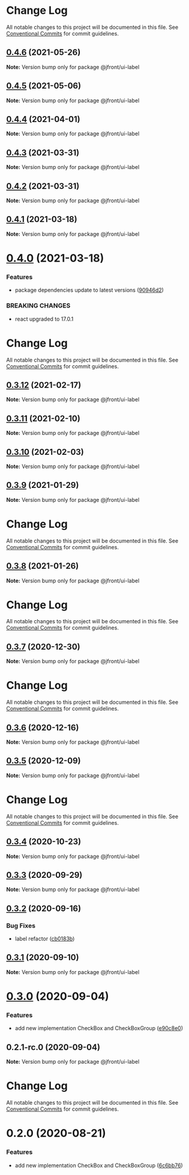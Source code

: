 # Change Log

All notable changes to this project will be documented in this file.
See [Conventional Commits](https://conventionalcommits.org) for commit guidelines.

## [0.4.6](https://github.com/Jepria/jfront-ui/compare/@jfront/ui-label@0.4.5...@jfront/ui-label@0.4.6) (2021-05-26)

**Note:** Version bump only for package @jfront/ui-label





## [0.4.5](https://github.com/Jepria/jfront-ui/compare/@jfront/ui-label@0.4.4...@jfront/ui-label@0.4.5) (2021-05-06)

**Note:** Version bump only for package @jfront/ui-label





## [0.4.4](https://github.com/Jepria/jfront-ui/compare/@jfront/ui-label@0.4.3...@jfront/ui-label@0.4.4) (2021-04-01)

**Note:** Version bump only for package @jfront/ui-label





## [0.4.3](https://github.com/Jepria/jfront-ui/compare/@jfront/ui-label@0.4.2...@jfront/ui-label@0.4.3) (2021-03-31)

**Note:** Version bump only for package @jfront/ui-label





## [0.4.2](https://github.com/Jepria/jfront-ui/compare/@jfront/ui-label@0.4.1...@jfront/ui-label@0.4.2) (2021-03-31)

**Note:** Version bump only for package @jfront/ui-label





## [0.4.1](https://github.com/Jepria/jfront-ui/compare/@jfront/ui-label@0.4.0...@jfront/ui-label@0.4.1) (2021-03-18)

**Note:** Version bump only for package @jfront/ui-label





# [0.4.0](https://github.com/Jepria/jfront-ui/compare/@jfront/ui-label@0.3.12...@jfront/ui-label@0.4.0) (2021-03-18)


### Features

* package dependencies update to latest versions ([90946d2](https://github.com/Jepria/jfront-ui/commit/90946d25fcb08fc77e4b143567963682f8ff3d2b))


### BREAKING CHANGES

* react upgraded to 17.0.1





# Change Log

All notable changes to this project will be documented in this file. See
[Conventional Commits](https://conventionalcommits.org) for commit guidelines.

## [0.3.12](https://github.com/Jepria/jfront-ui/compare/@jfront/ui-label@0.3.11...@jfront/ui-label@0.3.12) (2021-02-17)

**Note:** Version bump only for package @jfront/ui-label

## [0.3.11](https://github.com/Jepria/jfront-ui/compare/@jfront/ui-label@0.3.10...@jfront/ui-label@0.3.11) (2021-02-10)

**Note:** Version bump only for package @jfront/ui-label

## [0.3.10](https://github.com/Jepria/jfront-ui/compare/@jfront/ui-label@0.3.9...@jfront/ui-label@0.3.10) (2021-02-03)

**Note:** Version bump only for package @jfront/ui-label

## [0.3.9](https://github.com/Jepria/jfront-ui/compare/@jfront/ui-label@0.3.8...@jfront/ui-label@0.3.9) (2021-01-29)

**Note:** Version bump only for package @jfront/ui-label

# Change Log

All notable changes to this project will be documented in this file. See
[Conventional Commits](https://conventionalcommits.org) for commit guidelines.

## [0.3.8](https://github.com/Jepria/jfront-ui/compare/@jfront/ui-label@0.3.7...@jfront/ui-label@0.3.8) (2021-01-26)

**Note:** Version bump only for package @jfront/ui-label

# Change Log

All notable changes to this project will be documented in this file. See
[Conventional Commits](https://conventionalcommits.org) for commit guidelines.

## [0.3.7](https://github.com/Jepria/jfront-ui/compare/@jfront/ui-label@0.3.6...@jfront/ui-label@0.3.7) (2020-12-30)

**Note:** Version bump only for package @jfront/ui-label

# Change Log

All notable changes to this project will be documented in this file. See
[Conventional Commits](https://conventionalcommits.org) for commit guidelines.

## [0.3.6](https://github.com/Jepria/jfront-ui/compare/@jfront/ui-label@0.3.5...@jfront/ui-label@0.3.6) (2020-12-16)

**Note:** Version bump only for package @jfront/ui-label

## [0.3.5](https://github.com/Jepria/jfront-ui/compare/@jfront/ui-label@0.3.4...@jfront/ui-label@0.3.5) (2020-12-09)

**Note:** Version bump only for package @jfront/ui-label

# Change Log

All notable changes to this project will be documented in this file. See
[Conventional Commits](https://conventionalcommits.org) for commit guidelines.

## [0.3.4](https://github.com/Jepria/jfront-ui/compare/@jfront/ui-label@0.3.3...@jfront/ui-label@0.3.4) (2020-10-23)

**Note:** Version bump only for package @jfront/ui-label

## [0.3.3](https://github.com/Jepria/jfront-ui/compare/@jfront/ui-label@0.3.2...@jfront/ui-label@0.3.3) (2020-09-29)

**Note:** Version bump only for package @jfront/ui-label

## [0.3.2](https://github.com/Jepria/jfront-ui/compare/@jfront/ui-label@0.3.1...@jfront/ui-label@0.3.2) (2020-09-16)

### Bug Fixes

- label refactor
  ([cb0183b](https://github.com/Jepria/jfront-ui/commit/cb0183bf4750143ddf19af92a5859b921e95cec3))

## [0.3.1](https://github.com/Jepria/jfront-ui/compare/@jfront/ui-label@0.3.0...@jfront/ui-label@0.3.1) (2020-09-10)

**Note:** Version bump only for package @jfront/ui-label

# [0.3.0](https://github.com/Jepria/jfront-ui/compare/@jfront/ui-label@0.2.0...@jfront/ui-label@0.3.0) (2020-09-04)

### Features

- add new implementation CheckBox and CheckBoxGroup
  ([e90c8e0](https://github.com/Jepria/jfront-ui/commit/e90c8e09f5e3a3e6e4c3cb3780893ae871ce8aa5))

## 0.2.1-rc.0 (2020-09-04)

**Note:** Version bump only for package @jfront/ui-label

# Change Log

All notable changes to this project will be documented in this file. See
[Conventional Commits](https://conventionalcommits.org) for commit guidelines.

# 0.2.0 (2020-08-21)

### Features

- add new implementation CheckBox and CheckBoxGroup
  ([6c6bb76](https://github.com/Jepria/jfront-ui/commit/6c6bb76f9243c445b06a6a7ca330f167c7f79486))
